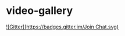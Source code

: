 # video-gallery
[![Gitter](https://badges.gitter.im/Join Chat.svg)](https://gitter.im/marclundgren/video-gallery?utm_source=badge&utm_medium=badge&utm_campaign=pr-badge&utm_content=badge)
